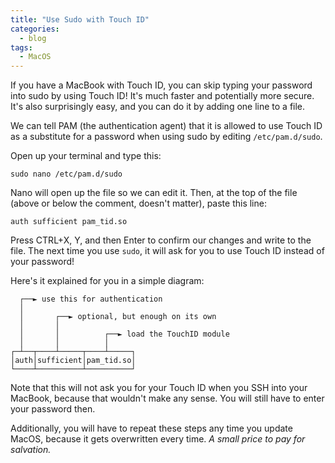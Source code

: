 ```yaml
---
title: "Use Sudo with Touch ID"
categories:
  - blog
tags:
  - MacOS
---
```


If you have a MacBook with Touch ID, you can skip typing your password into sudo by using Touch ID! It's much faster and potentially more secure. It's also surprisingly easy, and you can do it by adding one line to a file.

We can tell PAM (the authentication agent) that it is allowed to use Touch ID as a substitute for a password when using sudo by editing `/etc/pam.d/sudo`.

Open up your terminal and type this:

`sudo nano /etc/pam.d/sudo`

Nano will open up the file so we can edit it. Then, at the top of the file (above or below the comment, doesn't matter), paste this line:

`auth sufficient pam_tid.so`

Press CTRL+X, Y, and then Enter to confirm our changes and write to the file. The next time you use `sudo`, it will ask for you to use Touch ID instead of your password!

Here's it explained for you in a simple diagram:

```text
  ┌──► use this for authentication
  │
  │       ┌──► optional, but enough on its own
  │       │
  │       │          ┌──► load the TouchID module
  │       │          │
┌─┴──┬────┴─────┬────┴─────┐
│auth│sufficient│pam_tid.so│
└────┴──────────┴──────────┘
```

Note that this will not ask you for your Touch ID when you SSH into your MacBook, because that wouldn't make any sense. You will still have to enter your password then.

Additionally, you will have to repeat these steps any time you update MacOS, because it gets overwritten every time. _A small price to pay for salvation._
